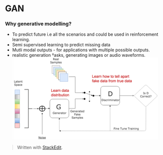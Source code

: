 

# GAN

### Why generative modelling?
- To predict future i.e all the scenarios and could be used in reinforcement learning.
- Semi supervised learning to predict missing data
- Mutli modal outputs - for applications with multiple possible outputs.
- realistic generation †asks, generating images or audio waveforms.
![gan-architechture](images/gan.png)
> Written with [StackEdit](https://stackedit.io/).
<!--stackedit_data:
eyJoaXN0b3J5IjpbMTk2Mjk0MDg1MSwtMTQ5Njk4NDczNSwyMT
M2NzM4NTVdfQ==
-->